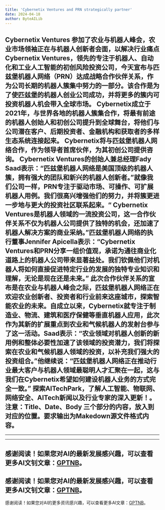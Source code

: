 ```yaml
---
title: 'Cybernetix Ventures and PRN strategically partner'
date: 2024-04-18
author: ByteAILib
---
```


Cybernetix Ventures 参加了农业与机器人峰会，农业市场领袖正在与机器人创新者会面，以解决行业痛点 Cybernetix Ventures，领先的专注于机器人、自动化和工业人工智能的初创风险投资公司，今天宣布与匹兹堡机器人网络（PRN）达成战略合作伙伴关系，作为公司长期的机器人簇集中努力的一部分。该合作是为了使匹兹堡的机器人创业公司成功，并将更多的簇内可投资机器人机会带入全球市场。 Cybernetix成立于2021年，与世界各地的机器人簇集合作，将最有前途的机器人创始人和初创公司提升到全球舞台，将他们与公司潜在客户、后期投资者、金融机构和获取者的多样生态系统连接起来。 Cybernetix将与匹兹堡机器人网络合作，作为领导者首席伙伴，为其初创公司提供咨询。 Cybernetix Ventures的创始人兼总经理Fady Saad表示：“匹兹堡机器人网络是美国顶级的机器人簇，拥有强大的团队和新兴的机器人创新者。”就像我们公司一样，PRN专注于驱动市场、可操作、可扩展机器人用例。我们很高兴增强他们的努力，并将簇更进一步地与更大的投资社区联系起来。“ Cybernetix Ventures是机器人领域的一流投资公司，这一合作伙伴关系不仅为机器人公司提供了独特的机会，还加速了机器人解决方案的商业采纳。”匹兹堡机器人网络的执行董事Jennifer Apicella表示：“Cybernetix Ventures和PRN分享一组价值观，承诺为通往商业化道路上的机器人公司带来显著益处。我们钦佩他们对机器人将如何直接促进特定行业的发展的独特专业知识和理解，无论是现在还是未来。” 此次合作伙伴关系的宣布是在农业与机器人峰会之际，匹兹堡机器人网络正在欢迎农业创新者、投资者和行业前来这座城市，探索智能农业的未来。自成立以来，Cybernetix就专注于制造业、物流、建筑和医疗保健等垂直机器人应用，此次作为其新的扩展重点到农业和气候机器人的发射台参与了这一活动。Saad表示：“农业领域对机器人创新的新用例和整体必要性加速了该领域的投资潜力，我们将探索在农业和气候机器人领域的投资，以补充我们强大的投资组合。”他继续说：“匹兹堡机器人网络正在推动行业最大客户与机器人领域最聪明人才汇聚在一起，这与我们在Cybernetix希望如何建设机器人业务的方式完全一致。” 探索AITechPark，了解人工智能、物联网、网络安全、AITech新闻以及行业专家的深入更新！。注意：Title、Date、Body 三个部分的内容，放入到对应的位置。要求输出为Makedown源文件格式内容。 
---
---

---
感谢阅读！如果您对AI的最新发展感兴趣，可以查看更多AI文钊文章：[GPTNB](https://gptnb.com)。
---
感谢阅读！如果您对AI的最新发展感兴趣，可以查看更多AI文钊文章：[GPTNB](https://gptnb.com)。
---
感谢阅读！如果您对AI的更多资讯感兴趣，可以查看更多AI文章：[GPTNB](https://gptnb.com)。